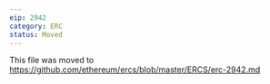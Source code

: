 ```yaml
---
eip: 2942
category: ERC
status: Moved
---
```


This file was moved to https://github.com/ethereum/ercs/blob/master/ERCS/erc-2942.md
